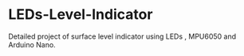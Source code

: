 # LEDs-Level-Indicator
Detailed project of surface level indicator using LEDs , MPU6050 and Arduino Nano.
